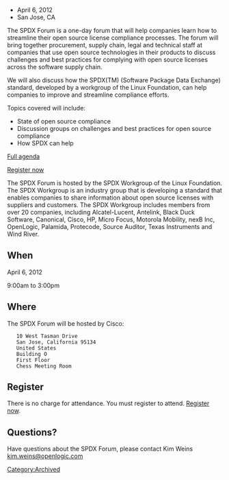   - April 6, 2012
  - San Jose, CA

The SPDX Forum is a one-day forum that will help companies learn how to
streamline their open source license compliance processes. The forum
will bring together procurement, supply chain, legal and technical staff
at companies that use open source technologies in their products to
discuss challenges and best practices for complying with open source
licenses across the software supply chain.

We will also discuss how the SPDX(TM) (Software Package Data Exchange)
standard, developed by a workgroup of the Linux Foundation, can help
companies to improve and streamline compliance efforts.

Topics covered will include:

  - State of open source compliance
  - Discussion groups on challenges and best practices for open source
    compliance
  - How SPDX can help

[Full agenda](Old/SPDX_Forum_Agenda "wikilink")

[Register
now](http://www.regonline.com/Register/Checkin.aspx?EventID=1073220)

The SPDX Forum is hosted by the SPDX Workgroup of the Linux Foundation.
The SPDX Workgroup is an industry group that is developing a standard
that enables companies to share information about open source licenses
with suppliers and customers. The SPDX Workgroup includes members from
over 20 companies, including Alcatel-Lucent, Antelink, Black Duck
Software, Canonical, Cisco, HP, Micro Focus, Motorola Mobility, nexB
Inc, OpenLogic, Palamida, Protecode, Source Auditor, Texas Instruments
and Wind River.

## When

April 6, 2012

9:00am to 3:00pm

## Where

The SPDX Forum will be hosted by Cisco:

`   10 West Tasman Drive`  
`   San Jose, California 95134`  
`   United States`  
`   Building O`  
`   First Floor`  
`   Chess Meeting Room`

## Register

There is no charge for attendance. You must register to attend.
[Register
now](http://www.regonline.com/Register/Checkin.aspx?EventID=1073220).

## Questions?

Have questions about the SPDX Forum, please contact Kim Weins
kim.weins@openlogic.com

[Category:Archived](Category:Archived "wikilink")
